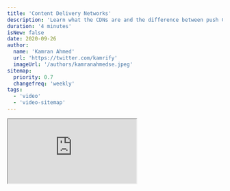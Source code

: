 ```yaml
---
title: 'Content Delivery Networks'
description: 'Learn what the CDNs are and the difference between push CDN vs pull CDN.'
duration: '4 minutes'
isNew: false
date: 2020-09-26
author:
  name: 'Kamran Ahmed'
  url: 'https://twitter.com/kamrify'
  imageUrl: '/authors/kamranahmedse.jpeg'
sitemap:
  priority: 0.7
  changefreq: 'weekly'
tags:
  - 'video'
  - 'video-sitemap'
---
```


<iframe class="w-full aspect-video mb-5" src="https://www.youtube.com/embed/6DXEPcXKQNY" title="Content Delivery Networks"></iframe>
